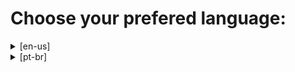 
# Choose your prefered language:

<details>
<summary>[en-us]</summary>
  
# Getting started

- Install opencv through pip:
```bash 
  pip install opencv-python
```

- Run the main.py file with the expected inputs:

***Available filters are: `gray, blur, sobel and pencil`***
```
 python main.py gray ./shiba_real.jpg
```

- Open the resulted image called `shiba_real_gray.jpg`

# Description
## This application are built using 4 common filters on opencv, below you can find more info about them:
### Grayscale:

The Grayscale filter will turn the colorful pixels of the input image into gray color.

### Blur:

The Blur filter will blur the surrounding of the input image. 

### Sobel:

The Sobe filter will paint the borders of the input image of white and the background with black.

### Pencil:

The Pencil filter will turn the picture like if it been painted by a pencil.


</details>


<details>
<summary>[pt-br]</summary>

# Como utilizar: 

- Instale a dependência `opencv` através do pip:
```bash 
  pip install opencv-python
```

- Execute o arquivo `main.py` através do executável do python passando os inputs disponíveis:

***Filtros disponíveis são: `gray, blur, sobel e pencil`***
```
 python main.py gray ./shiba_real.jpg
```

- Abra a imagem resultante chamada `shiba_real_gray.jpg`

# Descrição
## Essa aplicação foi feita utilizando 4 filtros bem comuns no opencv, abaixo você encontra mais informações sobre esses filtros:
### Cinza:

O filtro cinza vai transformar os pixels coloridos da imagem em cinza.

### Embaçado:

O filtro embaçado vai tornar a imagem embaçada. 

### Arestas:

O filtro de arestas vai colorir as arestas da imagem para branco e não arestas para preto.

### Lápis:

O filtro lápis vai transformar a imagem como se ela tivesse sido desenhada por um lápis.

</details>
